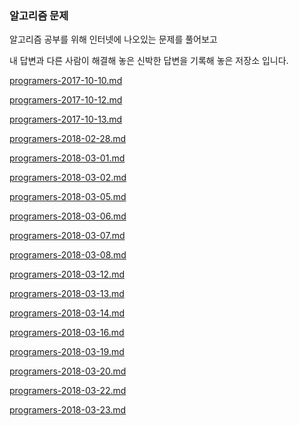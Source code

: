 ### 알고리즘 문제

알고리즘 공부를 위해 인터넷에 나오있는 문제를 풀어보고 

내 답변과 다른 사람이 해결해 놓은 신박한 답변을 기록해 놓은 저장소 입니다.

[programers-2017-10-10.md](https://github.com/zooozoo/algorithm/blob/master/programers-2017-10-10.md)

[programers-2017-10-12.md](https://github.com/zooozoo/algorithm/blob/master/programers-2017-10-12.md)

[programers-2017-10-13.md](https://github.com/zooozoo/algorithm/blob/master/programers-2017-10-13.md)

[programers-2018-02-28.md](https://github.com/zooozoo/algorithm/blob/master/programers-2018-02-28.md)

[programers-2018-03-01.md](https://github.com/zooozoo/algorithm/blob/master/programers-2018-03-01.md)

[programers-2018-03-02.md](https://github.com/zooozoo/algorithm/blob/master/programers-2018-03-02.md)

[programers-2018-03-05.md](https://github.com/zooozoo/algorithm/blob/master/programers-2018-03-05.md)

[programers-2018-03-06.md](https://github.com/zooozoo/algorithm/blob/master/programers-2018-03-06.md)

[programers-2018-03-07.md](https://github.com/zooozoo/algorithm/blob/master/programers-2018-03-07.md)

[programers-2018-03-08.md](https://github.com/zooozoo/algorithm/blob/master/programers-2018-03-08.md)

[programers-2018-03-12.md](https://github.com/zooozoo/algorithm/blob/master/programers-2018-03-12.md)

[programers-2018-03-13.md](https://github.com/zooozoo/algorithm/blob/master/programers-2018-03-13.md)

[programers-2018-03-14.md](https://github.com/zooozoo/algorithm/blob/master/programers-2018-03-14.md)

[programers-2018-03-16.md](https://github.com/zooozoo/algorithm/blob/master/programers-2018-03-16.md)

[programers-2018-03-19.md](https://github.com/zooozoo/algorithm/blob/master/programers-2018-03-19.md)

[programers-2018-03-20.md](https://github.com/zooozoo/algorithm/blob/master/programers-2018-03-20.md)

[programers-2018-03-22.md](https://github.com/zooozoo/algorithm/blob/master/programers-2018-03-22.md)

[programers-2018-03-23.md](https://github.com/zooozoo/algorithm/blob/master/programers-2018-03-23.md)
